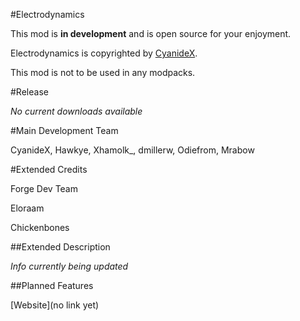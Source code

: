#Electrodynamics

This mod is **in development** and is open source for your enjoyment.

Electrodynamics is copyrighted by [CyanideX](https://github.com/CyanideX "CyanideX GitHub profile").

This mod is not to be used in any modpacks.

#Release

*No current downloads available*

#Main Development Team

CyanideX, Hawkye, Xhamolk_, dmillerw, Odiefrom, Mrabow

#Extended Credits

Forge Dev Team

Eloraam

Chickenbones

##Extended Description

*Info currently being updated*

##Planned Features

[Website](no link yet)
